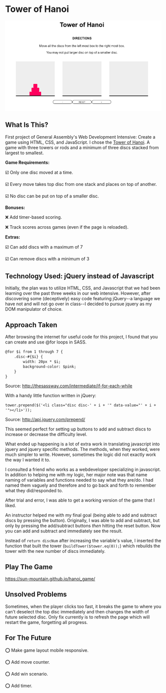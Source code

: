 # Tower of Hanoi

![ScreenShot](screenshot.png)

## What Is This?
First project of General Assembly's Web Development Intensive: Create a game using HTML, CSS, and JavaScript. I chose the [Tower of Hanoi](https://en.wikipedia.org/wiki/Tower_of_Hanoi). A game with three towers or rods and a minimum of three discs stacked from largest to smallest.


__Game Requirements:__

:ballot_box_with_check: Only one disc moved at a time.

:ballot_box_with_check: Every move takes top disc from one stack and places on top of another.

:ballot_box_with_check: No disc can be put on top of a smaller disc.


__Bonuses:__

:x: Add timer-based scoring.

:x: Track scores across games (even if the page is reloaded).


__Extras:__

:ballot_box_with_check: Can add discs with a maximum of 7

:ballot_box_with_check: Can remove discs with a minimum of 3

## Technology Used: jQuery instead of Javascript
Initially, the plan was to utilize HTML, CSS, and Javascript that we had been learning over the past three weeks in our web intensive. However, after discovering some (deceptively) easy code featuring jQuery--a language we have not and will not go over in class--I decided to pursue jquery as my DOM manipulator of choice.

## Approach Taken
After browsing the internet for useful code for this project, I found that you can create and use @for loops in SASS.

    @for $i from 1 through 7 {
        .disc-#{$i} {
            width: 20px * $i;
            background-color: $pink;
        }
    }

Source: http://thesassway.com/intermediate/if-for-each-while

With a handy little function written in jQuery:

    tower.prepend($('<li class="disc disc-' + i + '" data-value="' + i + '"></li>'));

Source: http://api.jquery.com/prepend/

This seemed perfect for setting up buttons to add and subtract discs to increase or decrease the difficulty level.

What ended up happening is a lot of extra work in translating javascript into jquery and jquery specific methods. The methods, when they worked, were much simpler to write. However, sometimes the logic did not exactly work the way I wanted it to.

I consulted a friend who works as a webdeveloper specializing in javascript. In addition to helping me with my logic, her major note was that name naming of variables and functions needed to say what they are/do. I had named them vaguely and therefore and to go back and forth to remember what they did/responded to.

After trial and error, I was able to get a working version of the game that I liked.

An instructor helped me with my final goal (being able to add and subtract discs by pressing the button). Originally, I was able to add and subtract, but only by pressing the add/subtract buttons _then_ hitting the reset button. Now you can add and subtract and immediately see the result.

Instead of `return discNum` after increasing the variable's value, I inserted the function that built the tower (`buildTower($tower.eq(0));`) which rebuilds the tower with the new number of discs immediately.

## Play The Game
https://sun-mountain.github.io/hanoi_game/

## Unsolved Problems
Sometimes, when the player clicks too fast, it breaks the game to where you can't deselect the top disc immediately and then changes the width of future selected disc. Only fix currently is to refresh the page which will restart the game, forgetting all progress.

## For The Future

:o: Make game layout mobile responsive.

:o: Add move counter.

:o: Add win scenario.

:o: Add timer.
